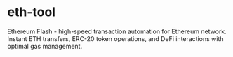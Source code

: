# eth-tool
Ethereum Flash - high-speed transaction automation for Ethereum network. Instant ETH transfers, ERC-20 token operations, and DeFi interactions with optimal gas management.
